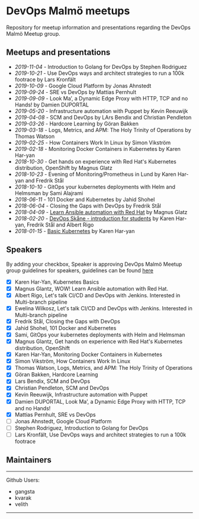 # DevOps Malmö meetups

Repository for meetup information and presentations regarding the DevOps Malmö Meetup group.

## Meetups and presentations

- *2019-11-04* - Introduction to Golang for DevOps by Stephen Rodriguez
- *2019-10-21* - Use DevOps ways and architect strategies to run a 100k footrace by Lars Kronfält
- *2019-10-09* - Google Cloud Platform by Jonas Ahnstedt
- *2019-09-24* - SRE vs DevOps by Mattias Pernhult
- *2019-09-09* - Look Ma’, a Dynamic Edge Proxy with HTTP, TCP and no Hands! by Damien DUPORTAL
- *2019-05-20* - Infrastructure automation with Puppet by Kevin Reeuwijk
- *2019-04-08* - SCM and DevOps by LArs Bendix and Christian Pendleton
- *2019-03-26* - Hardcore Learning by Göran Bakken
- *2019-03-18* - Logs, Metrics, and APM: The Holy Trinity of Operations by Thomas Watson
- *2019-02-25* - How Containers Work In Linux by Simon Vikström
- *2019-02-18* - Monitoring Docker Containers in Kubernetes by Karen Har-yan
- *2018-10-30* - Get hands on experience with Red Hat's Kubernetes distribution, OpenShift by Magnus Glatz
- *2018-10-23* - Evening of Monitoring/Prometheus in Lund by Karen Har-yan and Fredrik Stål
- *2018-10-10* - GitOps your kubernetes deployments with Helm and Helmsman by Sami Alajrami
- *2018-06-11* - 101 Docker and Kubernetes by Jahid Shohel
- *2018-06-04* - Closing the Gaps with DevOps by Fredrik Stål
- *2018-04-09* - [Learn Ansible automation with Red Hat](https://goo.gl/ThoJBB) by Magnus Glatz
- *2018-02-20* - [DevOps Skåne - introduction for students](https://goo.gl/K5sbk7) by Karen Har-yan, Fredrik Stål and Albert Rigo
- *2018-01-15* - [Basic Kubernetes](https://goo.gl/GTHwyi) by Karen Har-yan


## Speakers

By adding your checkbox, Speaker is approving DevOps Malmö Meetup group guidelines for speakers, guidelines can be found [here](guidelines.pdf)

- [x] Karen Har-Yan, Kubernetes Basics
- [x] Magnus Glantz, WOW! Learn Ansible automation with Red Hat.
- [x] Albert Rigo, Let's talk CI/CD and DevOps with Jenkins. Interested in Multi-branch pipeline
- [x] Ewelina Wilkosz, Let's talk CI/CD and DevOps with Jenkins. Interested in Multi-branch pipeline
- [x] Fredrik Stål, Closing the Gaps with DevOps
- [x] Jahid Shohel, 101 Docker and Kubernetes
- [x] Sami, GitOps your kubernetes deployments with Helm and Helmsman
- [x] Magnus Glantz, Get hands on experience with Red Hat's Kubernetes distribution, OpenShift
- [x] Karen Har-Yan, Monitoring Docker Containers in Kubernetes
- [x] Simon Vikström, How Containers Work In Linux
- [x] Thomas Watson, Logs, Metrics, and APM: The Holy Trinity of Operations
- [x] Göran Bakken, Hardcore Learning
- [x] Lars Bendix, SCM and DevOps
- [x] Christian Pendleton, SCM and DevOps
- [x] Kevin Reeuwijk, Infrastructure automation with Puppet
- [x] Damien DUPORTAL, Look Ma’, a Dynamic Edge Proxy with HTTP, TCP and no Hands!
- [x] Mattias Pernhult, SRE vs DevOps
- [ ] Jonas Ahnstedt, Google Cloud Platform
- [ ] Stephen Rodriguez, Introduction to Golang for DevOps 
- [ ] Lars Kronfält, Use DevOps ways and architect strategies to run a 100k footrace

## Maintainers

---
Github Users:
  - gangsta
  - kvarak
  - velith
---
